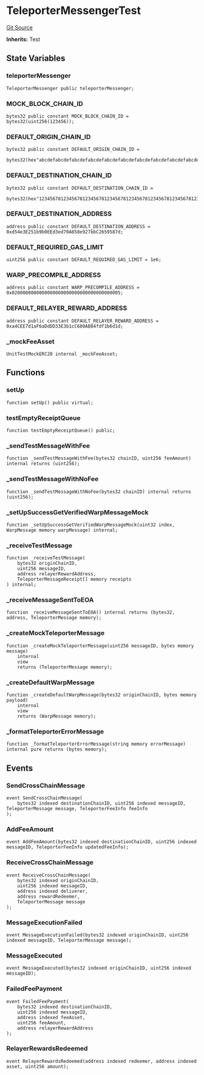 # TeleporterMessengerTest
[Git Source](https://github.com/ava-labs/teleporter/blob/cadc1420fd95195b094eea855b7496cc71b5be2a/src/Teleporter/tests/TeleporterMessengerTest.t.sol)

**Inherits:**
Test


## State Variables
### teleporterMessenger

```solidity
TeleporterMessenger public teleporterMessenger;
```


### MOCK_BLOCK_CHAIN_ID

```solidity
bytes32 public constant MOCK_BLOCK_CHAIN_ID = bytes32(uint256(123456));
```


### DEFAULT_ORIGIN_CHAIN_ID

```solidity
bytes32 public constant DEFAULT_ORIGIN_CHAIN_ID =
    bytes32(hex"abcdefabcdefabcdefabcdefabcdefabcdefabcdefabcdefabcdefabcdefabcd");
```


### DEFAULT_DESTINATION_CHAIN_ID

```solidity
bytes32 public constant DEFAULT_DESTINATION_CHAIN_ID =
    bytes32(hex"1234567812345678123456781234567812345678123456781234567812345678");
```


### DEFAULT_DESTINATION_ADDRESS

```solidity
address public constant DEFAULT_DESTINATION_ADDRESS = 0xd54e3E251b9b0EEd3ed70A858e927bbC2659587d;
```


### DEFAULT_REQUIRED_GAS_LIMIT

```solidity
uint256 public constant DEFAULT_REQUIRED_GAS_LIMIT = 1e6;
```


### WARP_PRECOMPILE_ADDRESS

```solidity
address public constant WARP_PRECOMPILE_ADDRESS = 0x0200000000000000000000000000000000000005;
```


### DEFAULT_RELAYER_REWARD_ADDRESS

```solidity
address public constant DEFAULT_RELAYER_REWARD_ADDRESS = 0xa4CEE7d1aF6aDdDD33E3b1cC680AB84fdf1b6d1d;
```


### _mockFeeAsset

```solidity
UnitTestMockERC20 internal _mockFeeAsset;
```


## Functions
### setUp


```solidity
function setUp() public virtual;
```

### testEmptyReceiptQueue


```solidity
function testEmptyReceiptQueue() public;
```

### _sendTestMessageWithFee


```solidity
function _sendTestMessageWithFee(bytes32 chainID, uint256 feeAmount) internal returns (uint256);
```

### _sendTestMessageWithNoFee


```solidity
function _sendTestMessageWithNoFee(bytes32 chainID) internal returns (uint256);
```

### _setUpSuccessGetVerifiedWarpMessageMock


```solidity
function _setUpSuccessGetVerifiedWarpMessageMock(uint32 index, WarpMessage memory warpMessage) internal;
```

### _receiveTestMessage


```solidity
function _receiveTestMessage(
    bytes32 originChainID,
    uint256 messageID,
    address relayerRewardAddress,
    TeleporterMessageReceipt[] memory receipts
) internal;
```

### _receiveMessageSentToEOA


```solidity
function _receiveMessageSentToEOA() internal returns (bytes32, address, TeleporterMessage memory);
```

### _createMockTeleporterMessage


```solidity
function _createMockTeleporterMessage(uint256 messageID, bytes memory message)
    internal
    view
    returns (TeleporterMessage memory);
```

### _createDefaultWarpMessage


```solidity
function _createDefaultWarpMessage(bytes32 originChainID, bytes memory payload)
    internal
    view
    returns (WarpMessage memory);
```

### _formatTeleporterErrorMessage


```solidity
function _formatTeleporterErrorMessage(string memory errorMessage) internal pure returns (bytes memory);
```

## Events
### SendCrossChainMessage

```solidity
event SendCrossChainMessage(
    bytes32 indexed destinationChainID, uint256 indexed messageID, TeleporterMessage message, TeleporterFeeInfo feeInfo
);
```

### AddFeeAmount

```solidity
event AddFeeAmount(bytes32 indexed destinationChainID, uint256 indexed messageID, TeleporterFeeInfo updatedFeeInfo);
```

### ReceiveCrossChainMessage

```solidity
event ReceiveCrossChainMessage(
    bytes32 indexed originChainID,
    uint256 indexed messageID,
    address indexed deliverer,
    address rewardRedeemer,
    TeleporterMessage message
);
```

### MessageExecutionFailed

```solidity
event MessageExecutionFailed(bytes32 indexed originChainID, uint256 indexed messageID, TeleporterMessage message);
```

### MessageExecuted

```solidity
event MessageExecuted(bytes32 indexed originChainID, uint256 indexed messageID);
```

### FailedFeePayment

```solidity
event FailedFeePayment(
    bytes32 indexed destinationChainID,
    uint256 indexed messageID,
    address indexed feeAsset,
    uint256 feeAmount,
    address relayerRewardAddress
);
```

### RelayerRewardsRedeemed

```solidity
event RelayerRewardsRedeemed(address indexed redeemer, address indexed asset, uint256 amount);
```

